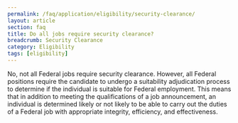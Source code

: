 ```yaml
---
permalink: /faq/application/eligibility/security-clearance/
layout: article
section: faq
title: Do all jobs require security clearance?
breadcrumb: Security Clearance
category: Eligibility
tags: [eligibility]
---
```


No, not all Federal jobs require security clearance. However, all Federal positions require the candidate to undergo a suitability adjudication process to determine if the individual is suitable for Federal employment. This means that in addition to meeting the qualifications of a job announcement, an individual is determined likely or not likely to be able to carry out the duties of a Federal job with appropriate integrity, efficiency, and effectiveness.